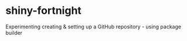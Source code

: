 # shiny-fortnight
Experimenting creating &amp; setting up a GitHub repository - using package builder
